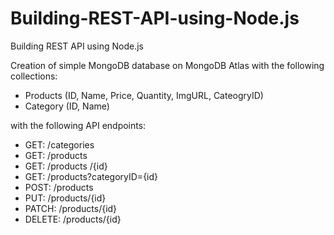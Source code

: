 # Building-REST-API-using-Node.js
Building REST API using Node.js

Creation of simple MongoDB database on MongoDB Atlas with the following collections:
  - Products (ID, Name, Price, Quantity, ImgURL, CateogryID)
  - Category (ID, Name)

with the following API endpoints:

- GET: /categories
- GET: /products
- GET: /products /{id}
- GET: /products?categoryID={id}
- POST: /products
- PUT: /products/{id}
- PATCH: /products/{id}
- DELETE: /products/{id}
